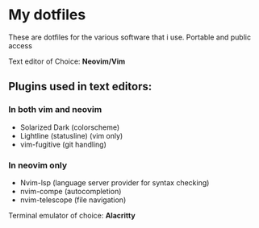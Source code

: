 # My dotfiles

These are dotfiles for the various software that i use. Portable and public access

Text editor of Choice: **Neovim/Vim**

## Plugins used in text editors:
### In both vim and neovim
- Solarized Dark (colorscheme)
- Lightline (statusline) (vim only)
- vim-fugitive (git handling)
### In neovim only
- Nvim-lsp (language server provider for syntax checking)
- nvim-compe (autocompletion)
- nvim-telescope (file navigation)

Terminal emulator of choice: **Alacritty**
